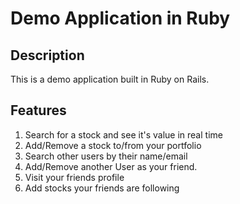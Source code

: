 # Demo Application in Ruby

## Description
This is a demo application built in Ruby on Rails. 

## Features
1. Search for a stock and see it's value in real time
2. Add/Remove a stock to/from your portfolio
3. Search other users by their name/email
4. Add/Remove another User as your friend.
5. Visit your friends profile
6. Add stocks your friends are following